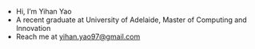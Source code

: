 - Hi, I’m Yihan Yao
- A recent graduate at University of Adelaide, Master of Computing and Innovation
- Reach me at yihan.yao97@gmail.com
